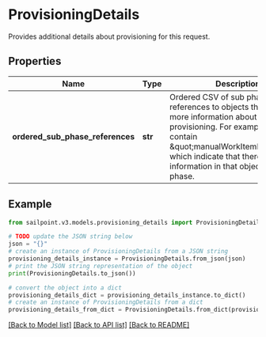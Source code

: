 # ProvisioningDetails

Provides additional details about provisioning for this request.

## Properties

Name | Type | Description | Notes
------------ | ------------- | ------------- | -------------
**ordered_sub_phase_references** | **str** | Ordered CSV of sub phase references to objects that contain more information about provisioning. For example, this can contain \&quot;manualWorkItemDetails\&quot; which indicate that there is further information in that object for this phase. | [optional] 

## Example

```python
from sailpoint.v3.models.provisioning_details import ProvisioningDetails

# TODO update the JSON string below
json = "{}"
# create an instance of ProvisioningDetails from a JSON string
provisioning_details_instance = ProvisioningDetails.from_json(json)
# print the JSON string representation of the object
print(ProvisioningDetails.to_json())

# convert the object into a dict
provisioning_details_dict = provisioning_details_instance.to_dict()
# create an instance of ProvisioningDetails from a dict
provisioning_details_from_dict = ProvisioningDetails.from_dict(provisioning_details_dict)
```
[[Back to Model list]](../README.md#documentation-for-models) [[Back to API list]](../README.md#documentation-for-api-endpoints) [[Back to README]](../README.md)


